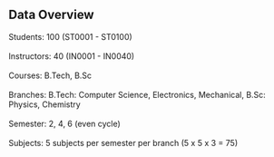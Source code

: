 ## Data Overview
Students: 100 (ST0001 - ST0100) <br><br>
Instructors: 40 (IN0001 - IN0040) <br><br>
Courses: B.Tech, B.Sc <br><br>
Branches:   B.Tech: Computer Science, Electronics, Mechanical,  B.Sc: Physics, Chemistry <br><br>
Semester: 2, 4, 6 (even cycle) <br><br>
Subjects: 5 subjects per semester per branch (5 x 5 x 3 = 75) <br>

        
